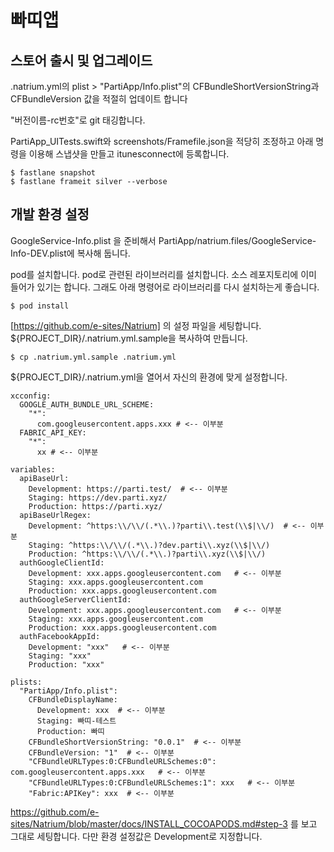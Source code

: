 # 빠띠앱

## 스토어 출시 및 업그레이드

.natrium.yml의 plist > "PartiApp/Info.plist"의 CFBundleShortVersionString과 CFBundleVersion 값을 적절히 업데이트 합니다

"버전이름-rc번호"로 git 태깅합니다.

PartiApp_UITests.swift와 screenshots/Framefile.json을 적당히 조정하고 아래 명령을 이용해 스냅샷을 만들고 itunesconnect에 등록합니다. 

```
$ fastlane snapshot
$ fastlane frameit silver --verbose
```

## 개발 환경 설정

GoogleService-Info.plist 을 준비해서 PartiApp/natrium.files/GoogleService-Info-DEV.plist에 복사해 둡니다.

pod를 설치합니다. pod로 관련된 라이브러리를 설치합니다. 소스 레포지토리에 이미 들어가 있기는 합니다. 그래도 아래 명령어로 라이브러리를 다시 설치하는게 좋습니다.

```
$ pod install
```

[https://github.com/e-sites/Natrium] 의 설정 파일을 세팅합니다. ${PROJECT_DIR}/.natrium.yml.sample을 복사하여 만듭니다.

```
$ cp .natrium.yml.sample .natrium.yml
```

${PROJECT_DIR}/.natrium.yml을 열어서 자신의 환경에 맞게 설정합니다.

```
xcconfig:
  GOOGLE_AUTH_BUNDLE_URL_SCHEME:
    "*":
      com.googleusercontent.apps.xxx # <-- 이부분
  FABRIC_API_KEY:
    "*":
      xx # <-- 이부분

variables:
  apiBaseUrl:
    Development: https://parti.test/  # <-- 이부분
    Staging: https://dev.parti.xyz/
    Production: https://parti.xyz/
  apiBaseUrlRegex:
    Development: ^https:\\/\\/(.*\\.)?parti\\.test(\\$|\\/)  # <-- 이부분
    Staging: ^https:\\/\\/(.*\\.)?dev.parti\\.xyz(\\$|\\/)
    Production: ^https:\\/\\/(.*\\.)?parti\\.xyz(\\$|\\/)
  authGoogleClientId:
    Development: xxx.apps.googleusercontent.com   # <-- 이부분
    Staging: xxx.apps.googleusercontent.com
    Production: xxx.apps.googleusercontent.com
  authGoogleServerClientId:
    Development: xxx.apps.googleusercontent.com   # <-- 이부분
    Staging: xxx.apps.googleusercontent.com
    Production: xxx.apps.googleusercontent.com
  authFacebookAppId:
    Development: "xxx"   # <-- 이부분
    Staging: "xxx"
    Production: "xxx"

plists:
  "PartiApp/Info.plist":
    CFBundleDisplayName:
      Development: xxx  # <-- 이부분
      Staging: 빠띠-테스트
      Production: 빠띠
    CFBundleShortVersionString: "0.0.1"  # <-- 이부분
    CFBundleVersion: "1"  # <-- 이부분
    "CFBundleURLTypes:0:CFBundleURLSchemes:0": com.googleusercontent.apps.xxx   # <-- 이부분
    "CFBundleURLTypes:0:CFBundleURLSchemes:1": xxx   # <-- 이부분
    "Fabric:APIKey": xxx  # <-- 이부분
```

https://github.com/e-sites/Natrium/blob/master/docs/INSTALL_COCOAPODS.md#step-3 를 보고 그대로 세팅합니다. 다만 환경 설정값은 Development로 지정합니다.
